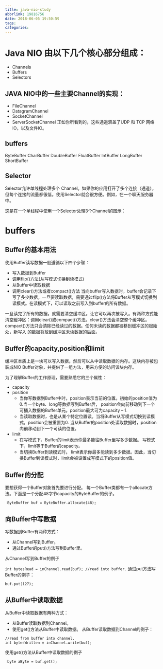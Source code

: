 ```yaml
---
title: java-nio-study
abbrlink: 19816756
date: 2018-06-05 19:50:59
tags:
categories:
---
```

# Java NIO 由以下几个核心部分组成：

- Channels
- Buffers
- Selectors

## JAVA NIO中的一些主要Channel的实现：

- FileChannel
- DatagramChannel
- SocketChannel
- ServerSocketChannel
正如你所看到的，这些通道涵盖了UDP 和 TCP 网络IO，以及文件IO。


## buffers
ByteBuffer
CharBuffer
DoubleBuffer
FloatBuffer
IntBuffer
LongBuffer
ShortBuffer


## Selector

Selector允许单线程处理多个 Channel。如果你的应用打开了多个连接（通道），但每个连接的流量都很低，使用Selector就会很方便。例如，在一个聊天服务器中。

这是在一个单线程中使用一个Selector处理3个Channel的图示：

# buffers
## Buffer的基本用法
使用Buffer读写数据一般遵循以下四个步骤：

- 写入数据到Buffer
- 调用flip()方法(从写模式切换到读模式)
- 从Buffer中读取数据
- 调用clear()方法或者compact()方法
当向buffer写入数据时，buffer会记录下写了多少数据。一旦要读取数据，需要通过flip()方法将Buffer从写模式切换到读模式。在读模式下，可以读取之前写入到buffer的所有数据。

一旦读完了所有的数据，就需要清空缓冲区，让它可以再次被写入。有两种方式能清空缓冲区：调用clear()或compact()方法。clear()方法会清空整个缓冲区。compact()方法只会清除已经读过的数据。任何未读的数据都被移到缓冲区的起始处，新写入
的数据将放到缓冲区未读数据的后面。

## Buffer的capacity,position和limit
缓冲区本质上是一块可以写入数据，然后可以从中读取数据的内存。这块内存被包装成NIO Buffer对象，并提供了一组方法，用来方便的访问该块内存。

为了理解Buffer的工作原理，需要熟悉它的三个属性：

- capacity
- position
    - 当你写数据到Buffer中时，position表示当前的位置。初始的position值为0.当一个byte、long等数据写到Buffer后， position会向前移动到下一个可插入数据的Buffer单元。position最大可为capacity – 1.
    - 当读取数据时，也是从某个特定位置读。当将Buffer从写模式切换到读模式，position会被重置为0. 当从Buffer的position处读取数据时，position向前移动到下一个可读的位置。
- limit
    - 在写模式下，Buffer的limit表示你最多能往Buffer里写多少数据。 写模式下，limit等于Buffer的capacity。
    - 当切换Buffer到读模式时， limit表示你最多能读到多少数据。因此，当切换Buffer到读模式时，limit会被设置成写模式下的position值。

## Buffer的分配
要想获得一个Buffer对象首先要进行分配。 每一个Buffer类都有一个allocate方法。下面是一个分配48字节capacity的ByteBuffer的例子。


` ByteBuffer buf = ByteBuffer.allocate(48);`

## 向Buffer中写数据

写数据到Buffer有两种方式：

- 从Channel写到Buffer。
- 通过Buffer的put()方法写到Buffer里。

从Channel写到Buffer的例子

`int bytesRead = inChannel.read(buf); //read into buffer.`
通过put方法写Buffer的例子：

`buf.put(127);`

## 从Buffer中读取数据
从Buffer中读取数据有两种方式：

- 从Buffer读取数据到Channel。
- 使用get()方法从Buffer中读取数据。
从Buffer读取数据到Channel的例子：

```
//read from buffer into channel.
int bytesWritten = inChannel.write(buf);
```

使用get()方法从Buffer中读取数据的例子

` byte aByte = buf.get();` 
